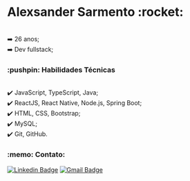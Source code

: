 <h1>Alexsander Sarmento :rocket:</h1>

<br/> :arrow_right: 26 anos;
<br/> :arrow_right: Dev fullstack;

<h3> :pushpin: Habilidades Técnicas</h3>

<br/> :heavy_check_mark: JavaScript, TypeScript, Java;
<br/> :heavy_check_mark: ReactJS, React Native, Node.js, Spring Boot;
<br/> :heavy_check_mark:  HTML, CSS, Bootstrap;
<br/> :heavy_check_mark:  MySQL;
<br/> :heavy_check_mark:  Git, GitHub.

<h3>:memo: Contato: </h3>

[![Linkedin Badge](https://img.shields.io/badge/-Linkedin-blue?style=flat-square&logo=Linkedin&logoColor=white&link=https://www.linkedin.com/in/alexsander-sarmento-a58b18174/)](https://www.linkedin.com/in/alexsander-sarmento-a58b18174/) 
[![Gmail Badge](https://img.shields.io/badge/-Gmail-c14438?style=flat-square&logo=Gmail&logoColor=white&link=mailto:tgmarinho@gmail.com)](mailto:alexsander.br18@gmail.com)

